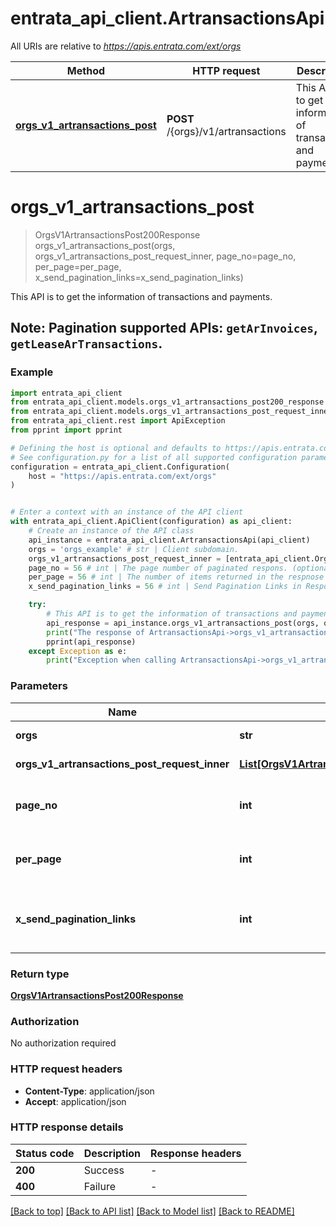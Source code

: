 # entrata_api_client.ArtransactionsApi

All URIs are relative to *https://apis.entrata.com/ext/orgs*

Method | HTTP request | Description
------------- | ------------- | -------------
[**orgs_v1_artransactions_post**](ArtransactionsApi.md#orgs_v1_artransactions_post) | **POST** /{orgs}/v1/artransactions | This API is to get the information of transactions and payments.


# **orgs_v1_artransactions_post**
> OrgsV1ArtransactionsPost200Response orgs_v1_artransactions_post(orgs, orgs_v1_artransactions_post_request_inner, page_no=page_no, per_page=per_page, x_send_pagination_links=x_send_pagination_links)

This API is to get the information of transactions and payments.

## Note:   **Pagination supported APIs**: `getArInvoices`, `getLeaseArTransactions`. 

### Example


```python
import entrata_api_client
from entrata_api_client.models.orgs_v1_artransactions_post200_response import OrgsV1ArtransactionsPost200Response
from entrata_api_client.models.orgs_v1_artransactions_post_request_inner import OrgsV1ArtransactionsPostRequestInner
from entrata_api_client.rest import ApiException
from pprint import pprint

# Defining the host is optional and defaults to https://apis.entrata.com/ext/orgs
# See configuration.py for a list of all supported configuration parameters.
configuration = entrata_api_client.Configuration(
    host = "https://apis.entrata.com/ext/orgs"
)


# Enter a context with an instance of the API client
with entrata_api_client.ApiClient(configuration) as api_client:
    # Create an instance of the API class
    api_instance = entrata_api_client.ArtransactionsApi(api_client)
    orgs = 'orgs_example' # str | Client subdomain.
    orgs_v1_artransactions_post_request_inner = [entrata_api_client.OrgsV1ArtransactionsPostRequestInner()] # List[OrgsV1ArtransactionsPostRequestInner] | arTansactions related APIs
    page_no = 56 # int | The page number of paginated respons. (optional)
    per_page = 56 # int | The number of items returned in the respnose (optional)
    x_send_pagination_links = 56 # int | Send Pagination Links in Response Body. (optional)

    try:
        # This API is to get the information of transactions and payments.
        api_response = api_instance.orgs_v1_artransactions_post(orgs, orgs_v1_artransactions_post_request_inner, page_no=page_no, per_page=per_page, x_send_pagination_links=x_send_pagination_links)
        print("The response of ArtransactionsApi->orgs_v1_artransactions_post:\n")
        pprint(api_response)
    except Exception as e:
        print("Exception when calling ArtransactionsApi->orgs_v1_artransactions_post: %s\n" % e)
```



### Parameters


Name | Type | Description  | Notes
------------- | ------------- | ------------- | -------------
 **orgs** | **str**| Client subdomain. | 
 **orgs_v1_artransactions_post_request_inner** | [**List[OrgsV1ArtransactionsPostRequestInner]**](OrgsV1ArtransactionsPostRequestInner.md)| arTansactions related APIs | 
 **page_no** | **int**| The page number of paginated respons. | [optional] 
 **per_page** | **int**| The number of items returned in the respnose | [optional] 
 **x_send_pagination_links** | **int**| Send Pagination Links in Response Body. | [optional] 

### Return type

[**OrgsV1ArtransactionsPost200Response**](OrgsV1ArtransactionsPost200Response.md)

### Authorization

No authorization required

### HTTP request headers

 - **Content-Type**: application/json
 - **Accept**: application/json

### HTTP response details

| Status code | Description | Response headers |
|-------------|-------------|------------------|
**200** | Success |  -  |
**400** | Failure |  -  |

[[Back to top]](#) [[Back to API list]](../README.md#documentation-for-api-endpoints) [[Back to Model list]](../README.md#documentation-for-models) [[Back to README]](../README.md)

